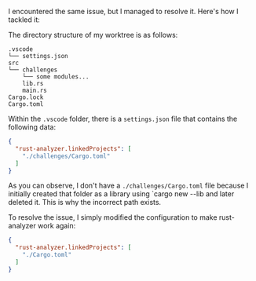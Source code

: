 I encountered the same issue, but I managed to resolve it. Here's how I tackled it:

The directory structure of my worktree is as follows:

```
.vscode
└── settings.json
src
└── challenges
    └── some modules...
    lib.rs
    main.rs
Cargo.lock
Cargo.toml
```

Within the `.vscode` folder, there is a `settings.json` file that contains the following data:

```json
{
  "rust-analyzer.linkedProjects": [
    "./challenges/Cargo.toml"
  ]
}
```

As you can observe, I don't have a `./challenges/Cargo.toml` file because I initially created that folder as a library using `cargo new --lib and later deleted it. This is why the incorrect path exists.

To resolve the issue, I simply modified the configuration to make rust-analyzer work again:

```json
{
  "rust-analyzer.linkedProjects": [
    "./Cargo.toml"
  ]
}
```